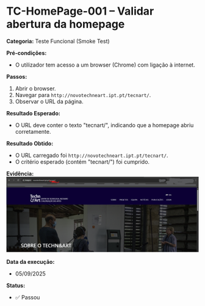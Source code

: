 # TC-HomePage-001 – Validar abertura da homepage

**Categoria:** Teste Funcional (Smoke Test)

**Pré-condições:**  
- O utilizador tem acesso a um browser (Chrome) com ligação à internet.  

**Passos:**  
1. Abrir o browser.  
2. Navegar para `http://novotechneart.ipt.pt/tecnart/`.  
3. Observar o URL da página.  

**Resultado Esperado:**  
- O URL deve conter o texto "tecnart/", indicando que a homepage abriu corretamente.

**Resultado Obtido:**  
- O URL carregado foi `http://novotechneart.ipt.pt/tecnart/`.
- O critério esperado (contém "tecnart/") foi cumprido.
  
**Evidência:**  
![Homepage](../evidence/HomePage.png)

**Data da execução:**  
- 05/09/2025  

**Status:**  
- ✅ Passou  


